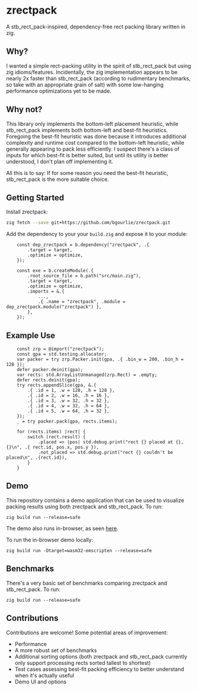 # zrectpack

A stb_rect_pack-inspired, dependency-free rect packing library written in zig.

## Why?

I wanted a simple rect-packing utility in the spirit of stb_rect_pack but using zig idioms/features.
Incidentally, the zig implementation appears to be nearly 2x faster than stb_rect_pack (according to
rudimentary benchmarks, so take with an appropriate grain of salt) with some low-hanging performance
optimizations yet to be made.

## Why not?

This library only implements the bottom-left placement heuristic, while stb_rect_pack implements
both bottom-left and best-fit heuristics. Foregoing the best-fit heuristic was done because it
introduces additional complexity and runtime cost compared to the bottom-left heuristic, while
generally appearing to pack less efficiently. I suspect there's a class of inputs for which
best-fit is better suited, but until its utility is better understood, I don't plan off implementing
it.

All this is to say: If for some reason you need the best-fit heuristic, stb_rect_pack is the more
suitable choice.

## Getting Started

Install zrectpack:

```bash
zig fetch --save git+https://github.com/bgourlie/zrectpack.git
```

Add the dependency to your your `build.zig` and expose it to your module:

```zig
    const dep_zrectpack = b.dependency("zrectpack", .{
        .target = target,
        .optimize = optimize,
    });

    const exe = b.createModule(.{
        .root_source_file = b.path("src/main.zig"),
        .target = target,
        .optimize = optimize,
        .imports = &.{
            ...,
            .{ .name = "zrectpack", .module = dep_zrectpack.module("zrectpack") },
        },
    });
```


## Example Use

```zig
    const zrp = @import("zrectpack");
    const gpa = std.testing.allocator;
    var packer = try zrp.Packer.init(gpa, .{ .bin_w = 200, .bin_h = 128 });
    defer packer.deinit(gpa);
    var rects: std.ArrayListUnmanaged(zrp.Rect) = .empty;
    defer rects.deinit(gpa);
    try rects.appendSlice(gpa, &.{
        .{ .id = 1, .w = 128, .h = 128 },
        .{ .id = 2, .w = 16, .h = 16 },
        .{ .id = 3, .w = 32, .h = 32 },
        .{ .id = 4, .w = 32, .h = 64 },
        .{ .id = 5, .w = 64, .h = 32 },
    });
    _ = try packer.pack(gpa, rects.items);

    for (rects.items) |rect| {
        switch (rect.result) {
            .placed => |pos| std.debug.print("rect {} placed at {},{}\n", .{ rect.id, pos.x, pos.y }),
            .not_placed => std.debug.print("rect {} couldn't be placed\n", .{rect.id}),
        }
    }
```

## Demo

This repository contains a demo application that can be used to visualize packing results using
both zrectpack and stb_rect_pack. To run:

```
zig build run --release=safe
```

The demo also runs in-browser, as seen [here](https://bgourlie.github.io/zrectpack/).

To run the in-browser demo locally:

```
zig build run -Dtarget=wasm32-emscripten --release=safe
```

## Benchmarks

There's a very basic set of benchmarks comparing zrectpack and stb_rect_pack. To run:

```
zig build run --release=safe
```

## Contributions

Contributions are welcome! Some potential areas of improvement:

- Performance
- A more robust set of benchmarks
- Additional sorting options (both zrectpack and stb_rect_pack currently only support processing
  rects sorted tallest to shortest)
- Test cases assessing best-fit packing efficiency to better understand when it's actually useful
- Demo UI and options
